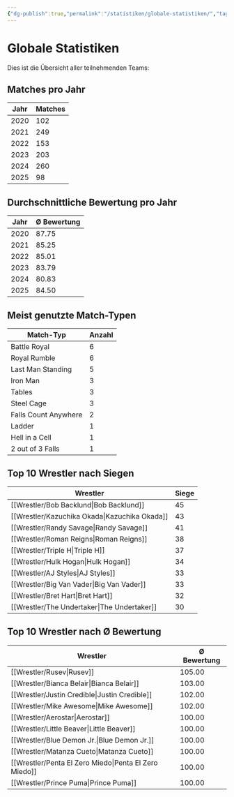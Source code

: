 ```yaml
---
{"dg-publish":true,"permalink":"/statistiken/globale-statistiken/","tags":["statistik","global"],"noteIcon":"","created":"2025-08-26T10:06:59.039+02:00"}
---
```


# **Globale Statistiken**
Dies ist die Übersicht aller teilnehmenden Teams:

## Matches pro Jahr

| Jahr | Matches |
|------|--------|
| 2020 | 102 |
| 2021 | 249 |
| 2022 | 153 |
| 2023 | 203 |
| 2024 | 260 |
| 2025 | 98 |


## Durchschnittliche Bewertung pro Jahr

| Jahr | Ø Bewertung |
|------|-------------|
| 2020 | 87.75 |
| 2021 | 85.25 |
| 2022 | 85.01 |
| 2023 | 83.79 |
| 2024 | 80.83 |
| 2025 | 84.50 |


## Meist genutzte Match-Typen

| Match-Typ | Anzahl |
|-----------|--------|
| Battle Royal | 6 |
| Royal Rumble | 6 |
| Last Man Standing | 5 |
| Iron Man | 3 |
| Tables | 3 |
| Steel Cage | 3 |
| Falls Count Anywhere | 2 |
| Ladder | 1 |
| Hell in a Cell | 1 |
| 2 out of 3 Falls | 1 |


## Top 10 Wrestler nach Siegen

| Wrestler | Siege |
|----------|------|
| [[Wrestler/Bob Backlund\|Bob Backlund]] | 45 |
| [[Wrestler/Kazuchika Okada\|Kazuchika Okada]] | 43 |
| [[Wrestler/Randy Savage\|Randy Savage]] | 41 |
| [[Wrestler/Roman Reigns\|Roman Reigns]] | 38 |
| [[Wrestler/Triple H\|Triple H]] | 37 |
| [[Wrestler/Hulk Hogan\|Hulk Hogan]] | 34 |
| [[Wrestler/AJ Styles\|AJ Styles]] | 33 |
| [[Wrestler/Big Van Vader\|Big Van Vader]] | 33 |
| [[Wrestler/Bret Hart\|Bret Hart]] | 32 |
| [[Wrestler/The Undertaker\|The Undertaker]] | 30 |


## Top 10 Wrestler nach Ø Bewertung

| Wrestler | Ø Bewertung |
|----------|------------|
| [[Wrestler/Rusev\|Rusev]] | 105.00 |
| [[Wrestler/Bianca Belair\|Bianca Belair]] | 103.00 |
| [[Wrestler/Justin Credible\|Justin Credible]] | 102.00 |
| [[Wrestler/Mike Awesome\|Mike Awesome]] | 102.00 |
| [[Wrestler/Aerostar\|Aerostar]] | 100.00 |
| [[Wrestler/Little Beaver\|Little Beaver]] | 100.00 |
| [[Wrestler/Blue Demon Jr.\|Blue Demon Jr.]] | 100.00 |
| [[Wrestler/Matanza Cueto\|Matanza Cueto]] | 100.00 |
| [[Wrestler/Penta El Zero Miedo\|Penta El Zero Miedo]] | 100.00 |
| [[Wrestler/Prince Puma\|Prince Puma]] | 100.00 |

